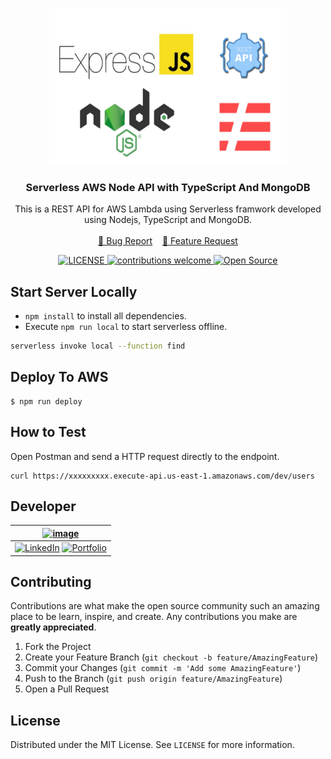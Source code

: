 <!-- PROJECT LOGO -->
<br />
<p align="center">
  <a href="#">
    <img src="./logo.jpg" alt="AWS_LAMBDA_NODE" width="380" height="250">
  </a>

  <h3 align="center">Serverless AWS Node API with TypeScript And MongoDB</h3>
  <p align="center">
    This is a REST API for AWS Lambda using Serverless framwork developed using Nodejs, TypeScript and MongoDB.
    <br />
    <br />
    <a href="https://github.com/smithg09/serverless-node-api/issues/new?assignees=&labels=&template=bug_report.md&title=">🐞 Bug Report</a> &nbsp;&nbsp;
    <a href="https://github.com/smithg09/serverless-node-api/issues/new?assignees=&labels=&template=feature_request.md&title=">📢 Feature Request</a>
    <br />
  </p>
<p align="center">
<a href="https://github.com/smithg09/serverless-node-api/blob/master/LICENSE">
    <img src="https://img.shields.io/github/license/mashape/apistatus.svg" alt="LICENSE">
</a>
<a href="https://github.com/smithg09/serverless-node-api/issues">
    <img src="https://img.shields.io/badge/contributions-welcome-brightgreen.svg?style=flat" alt="contributions welcome">
</a>
<a href="#">
    <img src="https://badges.frapsoft.com/os/v1/open-source.svg?v=103" alt="Open Source">
</a>
</p>
</p>


## Start Server Locally

* ```npm install``` to install all dependencies.
* Execute ```npm run local``` to start serverless offline. 

```bash
serverless invoke local --function find
```

## Deploy To AWS

```
$ npm run deploy
```

## How to Test

Open Postman and send a HTTP request directly to the endpoint.

```
curl https://xxxxxxxxx.execute-api.us-east-1.amazonaws.com/dev/users
```

## Developer 
| [![image](https://avatars3.githubusercontent.com/u/41014321?s=128&v=4)](https://smithgajjar.me) |
|:-:|
| [![LinkedIn](https://icons.iconarchive.com/icons/danleech/simple/32/linkedin-icon.png)](https://www.linkedin.com/in/smith-gajjar-5a27716b/) [![Portfolio](https://icons.iconarchive.com/icons/dtafalonso/android-lollipop/32/Browser-icon.png)](https://smithgajjar.me) |

<!-- CONTRIBUTING -->
## Contributing

Contributions are what make the open source community such an amazing place to be learn, inspire, and create. Any contributions you make are **greatly appreciated**.

1. Fork the Project
2. Create your Feature Branch (`git checkout -b feature/AmazingFeature`)
3. Commit your Changes (`git commit -m 'Add some AmazingFeature'`)
4. Push to the Branch (`git push origin feature/AmazingFeature`)
5. Open a Pull Request

<!-- LICENSE -->
## License

Distributed under the MIT License. See `LICENSE` for more information.
